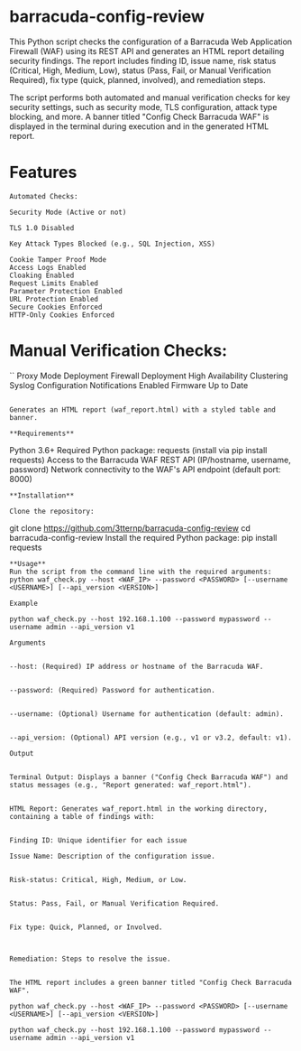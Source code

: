 # barracuda-config-review

This Python script checks the configuration of a Barracuda Web Application Firewall (WAF) using its REST API and generates an HTML report detailing security findings. The report includes finding ID, issue name, risk status (Critical, High, Medium, Low), status (Pass, Fail, or Manual Verification Required), fix type (quick, planned, involved), and remediation steps.

The script performs both automated and manual verification checks for key security settings, such as security mode, TLS configuration, attack type blocking, and more. A banner titled "Config Check Barracuda WAF" is displayed in the terminal during execution and in the generated HTML report.

# Features


```
Automated Checks:

Security Mode (Active or not)

TLS 1.0 Disabled

Key Attack Types Blocked (e.g., SQL Injection, XSS)

Cookie Tamper Proof Mode
Access Logs Enabled
Cloaking Enabled
Request Limits Enabled
Parameter Protection Enabled
URL Protection Enabled
Secure Cookies Enforced
HTTP-Only Cookies Enforced
```

# Manual Verification Checks:
``
Proxy Mode Deployment
Firewall Deployment
High Availability Clustering
Syslog Configuration
Notifications Enabled
Firmware Up to Date
```

Generates an HTML report (waf_report.html) with a styled table and banner.

**Requirements**
```
Python 3.6+
Required Python package:
requests (install via pip install requests)
Access to the Barracuda WAF REST API (IP/hostname, username, password)
Network connectivity to the WAF's API endpoint (default port: 8000)
```
**Installation**

Clone the repository:
```
git clone https://github.com/3tternp/barracuda-config-review
cd barracuda-config-review
Install the required Python package:
pip install requests
```
**Usage**
Run the script from the command line with the required arguments:
python waf_check.py --host <WAF_IP> --password <PASSWORD> [--username <USERNAME>] [--api_version <VERSION>]

Example

python waf_check.py --host 192.168.1.100 --password mypassword --username admin --api_version v1

Arguments


--host: (Required) IP address or hostname of the Barracuda WAF.


--password: (Required) Password for authentication.


--username: (Optional) Username for authentication (default: admin).


--api_version: (Optional) API version (e.g., v1 or v3.2, default: v1).

Output


Terminal Output: Displays a banner ("Config Check Barracuda WAF") and status messages (e.g., "Report generated: waf_report.html").


HTML Report: Generates waf_report.html in the working directory, containing a table of findings with:


Finding ID: Unique identifier for each issue

Issue Name: Description of the configuration issue.


Risk-status: Critical, High, Medium, or Low.


Status: Pass, Fail, or Manual Verification Required.


Fix type: Quick, Planned, or Involved.



Remediation: Steps to resolve the issue.


The HTML report includes a green banner titled "Config Check Barracuda WAF".

python waf_check.py --host <WAF_IP> --password <PASSWORD> [--username <USERNAME>] [--api_version <VERSION>]

python waf_check.py --host 192.168.1.100 --password mypassword --username admin --api_version v1
